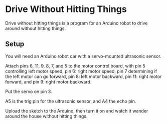 # Drive Without Hitting Things

Drive without hitting things is a program for an Arduino robot to drive around without hitting things.

## Setup

You will need an Arduino robot car with a servo-mounted ultrasonic sensor.

Attach pins 6, 11, 9, 8, 7, and 5 to the motor control board,
with pin 5 controlling left motor speed, pin 6: right motor speed,
pin 7 determining if the left motor can go forward, pin 8: left motor backward,
pin 11: right motor forward, and pin 9: right motor backward.

Put the servo on pin 3.

A5 is the trig pin for the ultrasonic sensor, and A4 the echo pin.

Upload the sketch to the Arduino, then turn it on and watch it wander around the house without hitting things.